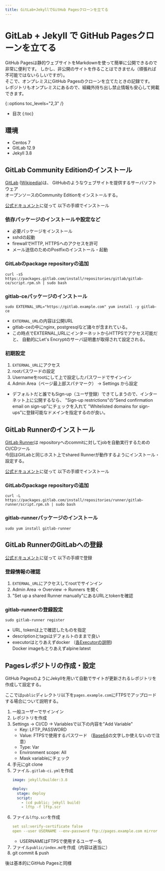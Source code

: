 ```yaml
---
title: GitLab+JekyllでGitHub Pagesクローンを立てる
---
```


# GitLab + Jekyll で GitHub Pagesクローンを立てる

GitHub Pagesは静的ウェブサイトをMarkdownを使って簡単に公開できるので非常に便利です。
しかし、非公開のサイトを作ることはできません（頑張れば不可能ではないらしいですが）。  
そこで、オンプレミスにGitHub Pagesのクローンを立てたときの記録です。  
レポジトリもオンプレミスにあるので、組織外持ち出し禁止情報も安心して掲載できます。

{::options toc_levels="2,3" /}
* 目次
{:toc}

## 環境
- Centos 7
- GitLab 12.9
- Jekyll 3.8


## GitLab Community Editionのインストール
[GitLab](https://about.gitlab.com/stages-devops-lifecycle/)
([Wikipedia](https://ja.wikipedia.org/wiki/GitLab))は、
GitHubのようなウェブサイトを提供するサーバソフトウェア  
オープンソースのCommunity Editionをインストールする。

[公式ドキュメント](https://about.gitlab.com/install/?version=ce#centos-7)に従って
以下の手順でインストール

### 依存パッケージのインストールや設定など
- 必要パッケージをインストール  
- sshdの起動
- firewallでHTTP, HTTPSへのアクセスを許可
- メール送信のためのPostfixのインストール・起動

### GitLabのpackage repositoryの追加
```shell
curl -sS https://packages.gitlab.com/install/repositories/gitlab/gitlab-ce/script.rpm.sh | sudo bash
```

### gitlab-ceパッケージのインストール
```shell
sudo EXTERNAL_URL="https://gitlab.example.com" yum install -y gitlab-ce
```
- `EXTERNAL_URL`の内容は公開URL
- gitlab-ceの中にnginx, postgresqlなど諸々が含まれている。
- この時点でEXTERNAL_URLにインターネットからHTTPSでアクセス可能だと、
  自動的にLet's Encryptのサーバ証明書が取得されて設定される。

### 初期設定
1. `EXTERNAL_URL`にアクセス
2. rootパスワードの設定
3. Usernameをrootにして上で設定したパスワードでサインイン
4. Admin Area（ページ最上部スパナマーク） -> Settings から設定

- デフォルトだと誰でもSign-up（ユーザ登録）できてしまうので、インターネット上に公開するなら、
  "Sign-up restrictions"の"Send confirmation email on sign-up"にチェックを入れて
  "Whitelisted domains for sign-ups"に登録可能なドメインを指定するのが良い。


## GitLab Runnerのインストール
[GitLab Runner](https://docs.gitlab.com/runner/)は
repositoryへのcommitに対してjobを自動実行するためのCI/CDツール  
今回はGitLabと同じホスト上でshared Runnerが動作するようにインストール・設定する。

[公式ドキュメント](https://docs.gitlab.com/runner/install/linux-repository.html)に従って
以下の手順でインストール

### GitLabのpackage repositoryの追加
```shell
curl -L https://packages.gitlab.com/install/repositories/runner/gitlab-runner/script.rpm.sh | sudo bash
```

### gitlab-runnerパッケージのインストール
```shell
sudo yum install gitlab-runner
```


## GitLab RunnerのGitLabへの登録
[公式ドキュメント](https://docs.gitlab.com/runner/register/index.html)に従って
以下の手順で登録

### 登録情報の確認
1. `EXTERNAL_URL`にアクセスしてrootでサインイン
2. Admin Area -> Overview -> Runners を開く
3. "Set up a shared Runner manually"にあるURLとtokenを確認

### gitlab-runnerの登録設定
```shell
sudo gitlab-runner register
```
- URL, tokenは上で確認したものを指定
- descriptionとtagsはデフォルトのままで良い
- executorはとりあえずdocker 
  （[各Executorの説明](https://docs.gitlab.com/runner/executors/README.html))  
  Docker imageもとりあえずalpine:latest


## Pagesレポジトリの作成・設定
GitHub PagesのようにJekyllを用いて自動でサイトが更新されるレポジトリを作成して設定する。

ここでは`public`ディレクトリ以下を`pages.example.com`にFTPSでアップロードする場合について説明する。

1. 一般ユーザーでサインイン
2. レポジトリを作成
3. Settings -> CI/CD -> Variablesで以下の内容を"Add Variable"
    - Key: LFTP_PASSWORD
    - Value: FTPSで使用するパスワード
      （[Base64](https://ja.wikipedia.org/wiki/Base64)の文字しか使えないので注意）
    - Type: Var
    - Environment scope: All
    - Mask variableにチェック
3.  手元にgit clone
4. ファイル`.gitlab-ci.yml`を作成  
    ```yaml
    image: jekyll/builder:3.8

    deploy:
      stage: deploy
      script:
        - (cd public; jekyll build)
        - lftp -f lftp.scr
    ```
5. ファイル`lftp.scr`を作成  
    ```yaml
    set ssl:verify-certificate false
    open --user USERNAME --env-password ftp://pages.example.com mirror -e -n -R public/_site .
    ```
    - USERNAMEはFTPSで使用するユーザー名
6. ファイル``public/index.md``を作成（内容は適当に）
7. git commit & push

後は基本的にGitHub Pagesと同様